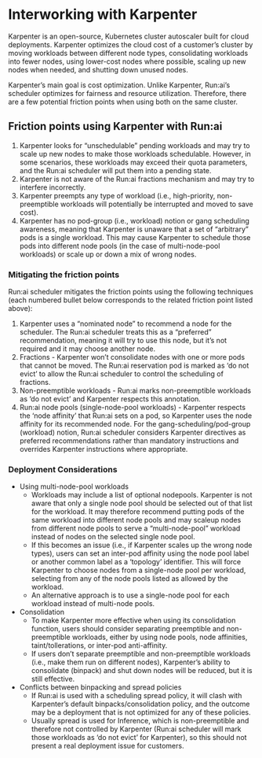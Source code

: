 # Interworking with Karpenter

Karpenter is an open-source, Kubernetes cluster autoscaler built for cloud deployments. Karpenter optimizes the cloud cost of a customer’s cluster by moving workloads between different node types, consolidating workloads into fewer nodes, using lower-cost nodes where possible, scaling up new nodes when needed, and shutting down unused nodes.

Karpenter’s main goal is cost optimization. Unlike Karpenter, Run:ai’s scheduler optimizes for fairness and resource utilization. Therefore, there are a few potential friction points when using both on the same cluster.

## Friction points using Karpenter with Run:ai

1.  Karpenter looks for “unschedulable” pending workloads and may try to scale up new nodes to make those workloads schedulable. However, in some scenarios, these workloads may exceed their quota parameters, and the Run:ai scheduler will put them into a pending state.
2.  Karpenter is not aware of the Run:ai fractions mechanism and may try to interfere incorrectly.
3.  Karpenter preempts any type of workload (i.e., high-priority, non-preemptible workloads will potentially be interrupted and moved to save cost).
4.  Karpenter has no pod-group (i.e., workload) notion or gang scheduling awareness, meaning that Karpenter is unaware that a set of “arbitrary” pods is a single workload. This may cause Karpenter to schedule those pods into different node pools (in the case of multi-node-pool workloads) or scale up or down a mix of wrong nodes.

### Mitigating the friction points

Run:ai scheduler mitigates the friction points using the following techniques (each numbered bullet below corresponds to the related friction point listed above):

1.  Karpenter uses a “nominated node” to recommend a node for the scheduler. The Run:ai scheduler treats this as a “preferred” recommendation, meaning it will try to use this node, but it’s not required and it may choose another node.
2.  Fractions - Karpenter won’t consolidate nodes with one or more pods that cannot be moved. The Run:ai reservation pod is marked as ‘do not evict’ to allow the Run:ai scheduler to control the scheduling of fractions.
3.  Non-preemptible workloads - Run:ai marks non-preemptible workloads as ‘do not evict’ and Karpenter respects this annotation.
4.  Run:ai node pools (single-node-pool workloads) - Karpenter respects the ‘node affinity’ that Run:ai sets on a pod, so Karpenter uses the node affinity for its recommended node. For the gang-scheduling/pod-group (workload) notion, Run:ai scheduler considers Karpenter directives as preferred recommendations rather than mandatory instructions and overrides Karpenter instructions where appropriate.

### Deployment Considerations

*   Using multi-node-pool workloads
    *   Workloads may include a list of optional nodepools. Karpenter is not aware that only a single node pool should be selected out of that list for the workload. It may therefore recommend putting pods of the same workload into different node pools and may scaleup nodes from different node pools to serve a “multi-node-pool” workload instead of nodes on the selected single node pool.
    *   If this becomes an issue (i.e., if Karpenter scales up the wrong node types), users can set an inter-pod affinity using the node pool label or another common label as a ‘topology’ identifier. This will force Karpenter to choose nodes from a single-node pool per workload, selecting from any of the node pools listed as allowed by the workload.
    *   An alternative approach is to use a single-node pool for each workload instead of multi-node pools.
*   Consolidation
    *   To make Karpenter more effective when using its consolidation function, users should consider separating preemptible and non-preemptible workloads, either by using node pools, node affinities, taint/tollerations, or inter-pod anti-affinity.
    *   If users don’t separate preemptible and non-preemptible workloads (i.e., make them run on different nodes), Karpenter’s ability to consolidate (binpack) and shut down nodes will be reduced, but it is still effective.
*   Conflicts between binpacking and spread policies
    *   If Run:ai is used with a scheduling spread policy, it will clash with Karpenter’s default binpacks/consolidation policy, and the outcome may be a deployment that is not optimized for any of these policies.
    *   Usually spread is used for Inference, which is non-preemptible and therefore not controlled by Karpenter (Run:ai scheduler will mark those workloads as ‘do not evict’ for Karpenter), so this should not present a real deployment issue for customers.